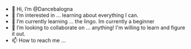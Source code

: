 - 👋 Hi, I’m @Dancebalogna
- 👀 I’m interested in ... learning about everything I can. 
- 🌱 I’m currently learning ... the lingo. Im currently a beginner 
- 💞️ I’m looking to collaborate on ... anything! I'm willing to learn and figure it out. 
- 📫 How to reach me ... 

<!---
Dancebalogna/Dancebalogna is a ✨ special ✨ repository because its `README.md` (this file) appears on your GitHub profile.
You can click the Preview link to take a look at your changes.
--->
